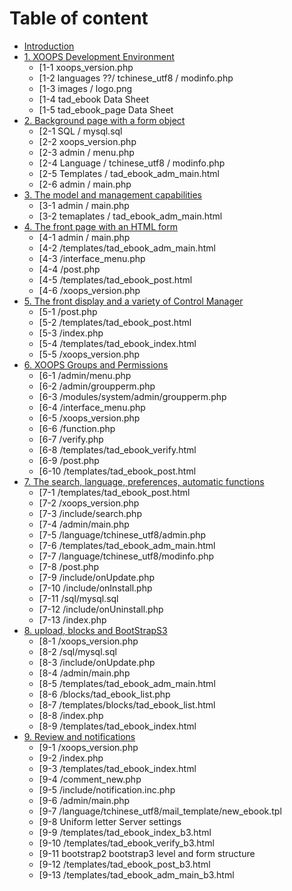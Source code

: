 # Table of content

* [Introduction](book/0.md)
* [1. XOOPS Development Environment](book/1.md)
    * [1-1 xoops_version.php
    * [1-2 languages ??/ tchinese_utf8 / modinfo.php
    * [1-3 images / logo.png
    * [1-4 tad_ebook Data Sheet
    * [1-5 tad_ebook_page Data Sheet
* [2. Background page with a form object](book/2.md)
    * [2-1 SQL / mysql.sql
    * [2-2 xoops_version.php
    * [2-3 admin / menu.php
    * [2-4 Language / tchinese_utf8 / modinfo.php
    * [2-5 Templates / tad_ebook_adm_main.html
    * [2-6 admin / main.php
* [3. The model and management capabilities](book/3.md)
    * [3-1 admin / main.php
    * [3-2 temaplates / tad_ebook_adm_main.html
* [4. The front page with an HTML form](4.md)
    * [4-1 admin / main.php
    * [4-2 /templates/tad_ebook_adm_main.html
    * [4-3 /interface_menu.php
    * [4-4 /post.php
    * [4-5 /templates/tad_ebook_post.html
    * [4-6 /xoops_version.php
* [5. The front display and a variety of Control Manager](5.md)
    * [5-1 /post.php
    * [5-2 /templates/tad_ebook_post.html
    * [5-3 /index.php
    * [5-4 /templates/tad_ebook_index.html
    * [5-5 /xoops_version.php
* [6. XOOPS Groups and Permissions](6.md)
    * [6-1 /admin/menu.php
    * [6-2 /admin/groupperm.php
    * [6-3 /modules/system/admin/groupperm.php
    * [6-4 /interface_menu.php
    * [6-5 /xoops_version.php
    * [6-6 /function.php
    * [6-7 /verify.php
    * [6-8 /templates/tad_ebook_verify.html
    * [6-9 /post.php
    * [6-10 /templates/tad_ebook_post.html
* [7. The search, language, preferences, automatic functions](7.md)
    * [7-1 /templates/tad_ebook_post.html
    * [7-2 /xoops_version.php
    * [7-3 /include/search.php
    * [7-4 /admin/main.php
    * [7-5 /language/tchinese_utf8/admin.php
    * [7-6 /templates/tad_ebook_adm_main.html
    * [7-7 /language/tchinese_utf8/modinfo.php
    * [7-8 /post.php
    * [7-9 /include/onUpdate.php
    * [7-10 /include/onInstall.php
    * [7-11 /sql/mysql.sql
    * [7-12 /include/onUninstall.php
    * [7-13 /index.php
* [8. upload, blocks and BootStrapS3](8.md)
    * [8-1 /xoops_version.php
    * [8-2 /sql/mysql.sql
    * [8-3 /include/onUpdate.php
    * [8-4 /admin/main.php
    * [8-5 /templates/tad_ebook_adm_main.html
    * [8-6 /blocks/tad_ebook_list.php
    * [8-7 /templates/blocks/tad_ebook_list.html
    * [8-8 /index.php
    * [8-9 /templates/tad_ebook_index.html
* [9. Review and notifications](9.md)
    * [9-1 /xoops_version.php
    * [9-2 /index.php
    * [9-3 /templates/tad_ebook_index.html
    * [9-4 /comment_new.php
    * [9-5 /include/notification.inc.php
    * [9-6 /admin/main.php
    * [9-7 /language/tchinese_utf8/mail_template/new_ebook.tpl
    * [9-8 Uniform letter Server settings
    * [9-9 /templates/tad_ebook_index_b3.html
    * [9-10 /templates/tad_ebook_verify_b3.html
    * [9-11 bootstrap2 bootstrap3 level and form structure
    * [9-12 /templates/tad_ebook_post_b3.html
    * [9-13 /templates/tad_ebook_adm_main_b3.html
